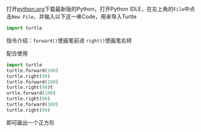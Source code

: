 打开[python.org](url)下载最新版的Python，打开Python IDLE，在左上角的`File`中点击`New File`，并输入以下这一串Code，用来导入Turtle
```Python
import turtle
```
指令介绍：`forward()`使画笔前进
`right()`使画笔右转

配合使用
```Python
import turtle
turtle.forward(100)
turtle.right(90)
turtle.forward(100)
turtle.right(90)t
urtle.forward(100)
turtle.right(90)
turtle.forward(100)
turtle.right(90)
```
即可画出一个正方形